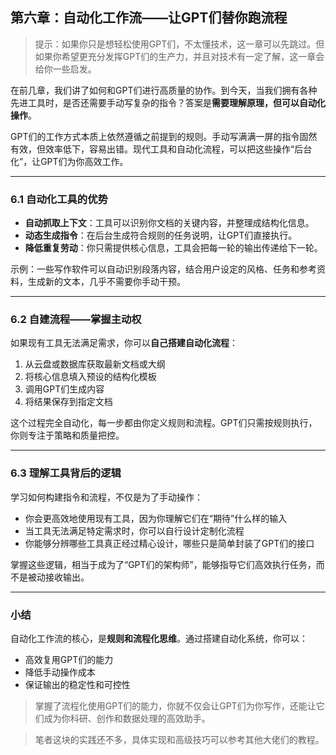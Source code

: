 ## 第六章：自动化工作流——让GPT们替你跑流程

> 提示：如果你只是想轻松使用GPT们，不太懂技术，这一章可以先跳过。但如果你希望更充分发挥GPT们的生产力，并且对技术有一定了解，这一章会给你一些启发。

在前几章，我们讲了如何和GPT们进行高质量的协作。到今天，当我们拥有各种先进工具时，是否还需要手动写复杂的指令？答案是**需要理解原理，但可以自动化操作**。

GPT们的工作方式本质上依然遵循之前提到的规则。手动写满满一屏的指令固然有效，但效率低下，容易出错。现代工具和自动化流程，可以把这些操作“后台化”，让GPT们为你高效工作。

---

### 6.1 自动化工具的优势

- **自动抓取上下文**：工具可以识别你文档的关键内容，并整理成结构化信息。  
- **动态生成指令**：在后台生成符合规则的任务说明，让GPT们直接执行。  
- **降低重复劳动**：你只需提供核心信息，工具会把每一轮的输出传递给下一轮。  

示例：一些写作软件可以自动识别段落内容，结合用户设定的风格、任务和参考资料，生成新的文本，几乎不需要你手动干预。

---

### 6.2 自建流程——掌握主动权

如果现有工具无法满足需求，你可以**自己搭建自动化流程**：

1. 从云盘或数据库获取最新文档或大纲  
2. 将核心信息填入预设的结构化模板  
3. 调用GPT们生成内容  
4. 将结果保存到指定文档  

这个过程完全自动化，每一步都由你定义规则和流程。GPT们只需按规则执行，你则专注于策略和质量把控。

---

### 6.3 理解工具背后的逻辑

学习如何构建指令和流程，不仅是为了手动操作：

- 你会更高效地使用现有工具，因为你理解它们在“期待”什么样的输入  
- 当工具无法满足特定需求时，你可以自行设计定制化流程  
- 你能够分辨哪些工具真正经过精心设计，哪些只是简单封装了GPT们的接口  

掌握这些逻辑，相当于成为了“GPT们的架构师”，能够指导它们高效执行任务，而不是被动接收输出。

---

### 小结

自动化工作流的核心，是**规则和流程化思维**。通过搭建自动化系统，你可以：

- 高效复用GPT们的能力  
- 降低手动操作成本  
- 保证输出的稳定性和可控性  

> 掌握了流程化使用GPT们的能力，你就不仅会让GPT们为你写作，还能让它们成为你科研、创作和数据处理的高效助手。

> 笔者这块的实践还不多，具体实现和高级技巧可以参考其他大佬们的教程。


